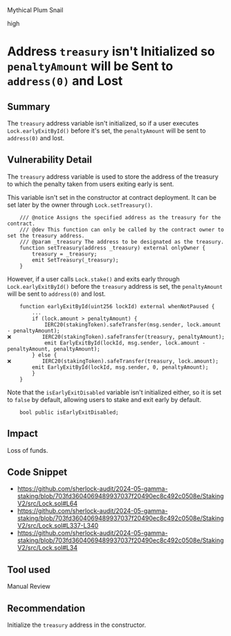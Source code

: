 Mythical Plum Snail

high

# Address `treasury` isn't Initialized so `penaltyAmount` will be Sent to `address(0)` and Lost

## Summary

The `treasury` address variable isn't initialized, so if a user executes `Lock.earlyExitById()` before it's set, the `penaltyAmount` will be sent to `address(0)` and lost.

## Vulnerability Detail

The `treasury` address variable is used to store the address of the treasury to which the penalty taken from users exiting early is sent.

This variable isn't set in the constructor at contract deployment. It can be set later by the owner through `Lock.setTreasury()`.

```solidity
    /// @notice Assigns the specified address as the treasury for the contract.
    /// @dev This function can only be called by the contract owner to set the treasury address.
    /// @param _treasury The address to be designated as the treasury.
    function setTreasury(address _treasury) external onlyOwner {
        treasury = _treasury;
        emit SetTreasury(_treasury);
    }
```

However, if a user calls `Lock.stake()` and exits early through `Lock.earlyExitById()` before the `treasury` address is set, the `penaltyAmount` will be sent to `address(0)` and lost.

```solidity
    function earlyExitById(uint256 lockId) external whenNotPaused {
        ...
        if (lock.amount > penaltyAmount) {
            IERC20(stakingToken).safeTransfer(msg.sender, lock.amount - penaltyAmount);
❌          IERC20(stakingToken).safeTransfer(treasury, penaltyAmount);
            emit EarlyExitById(lockId, msg.sender, lock.amount - penaltyAmount, penaltyAmount);
        } else {
❌          IERC20(stakingToken).safeTransfer(treasury, lock.amount);
        emit EarlyExitById(lockId, msg.sender, 0, penaltyAmount);
        }
    }
```

Note that the `isEarlyExitDisabled` variable isn't initialized either, so it is set to `false` by default, allowing users to stake and exit early by default.

```solidity
    bool public isEarlyExitDisabled;
```

## Impact

Loss of funds.

## Code Snippet

- https://github.com/sherlock-audit/2024-05-gamma-staking/blob/703fd3604069489937037f20490ec8c492c0508e/StakingV2/src/Lock.sol#L64
- https://github.com/sherlock-audit/2024-05-gamma-staking/blob/703fd3604069489937037f20490ec8c492c0508e/StakingV2/src/Lock.sol#L337-L340
- https://github.com/sherlock-audit/2024-05-gamma-staking/blob/703fd3604069489937037f20490ec8c492c0508e/StakingV2/src/Lock.sol#L34

## Tool used

Manual Review

## Recommendation

Initialize the `treasury` address in the constructor.